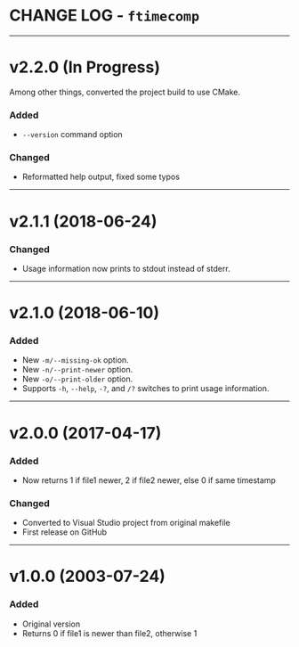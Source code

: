 CHANGE LOG - `ftimecomp`
================================================================================

--------------------------------------------------------------------------------
# v2.2.0  (In Progress)

Among other things, converted the project build to use CMake.

### Added
  - `--version` command option

### Changed
  - Reformatted help output, fixed some typos

--------------------------------------------------------------------------------
# v2.1.1  (2018-06-24)

### Changed
  - Usage information now prints to stdout instead of stderr.


--------------------------------------------------------------------------------
# v2.1.0  (2018-06-10)

### Added
  - New `-m/--missing-ok` option.
  - New `-n/--print-newer` option.
  - New `-o/--print-older` option.
  - Supports `-h`, `--help`, `-?`, and `/?` switches to print usage information.


--------------------------------------------------------------------------------
# v2.0.0  (2017-04-17)

### Added
  - Now returns 1 if file1 newer, 2 if file2 newer, else 0 if same timestamp

### Changed
  - Converted to Visual Studio project from original makefile
  - First release on GitHub


--------------------------------------------------------------------------------
# v1.0.0  (2003-07-24)

### Added
  - Original version
  - Returns 0 if file1 is newer than file2, otherwise 1
